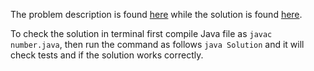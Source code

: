 The problem description is found [here](https://leetcode.com/problems/number-of-good-leaf-nodes-pairs/) while the solution is found [here](https://github.com/aurimas13/Solutions-To-Problems/blob/main/LeetCode/Java%20Solutions/Number%20of%20Good%20Leaf%20Nodes%20Pairs/number.java).

To check the solution in terminal first compile Java file as `javac number.java`, then run the command as follows `java Solution` and it will check tests and if the solution works correctly.

